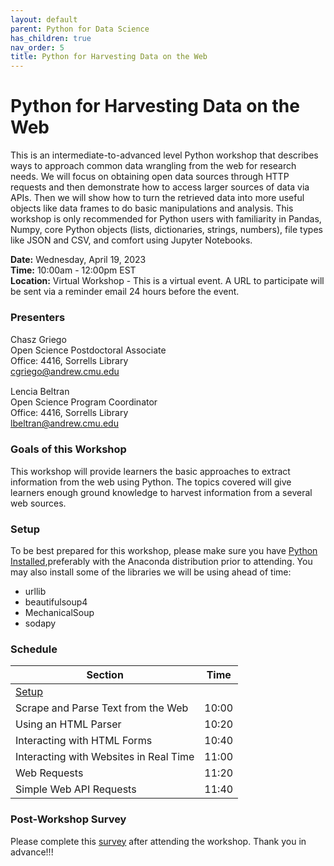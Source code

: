 ```yaml
---
layout: default
parent: Python for Data Science
has_children: true
nav_order: 5
title: Python for Harvesting Data on the Web
---
```


# Python for Harvesting Data on the Web

This is an intermediate-to-advanced level Python workshop that describes ways to approach common data wrangling from the web for research needs. We will focus on obtaining open data sources through HTTP requests and then demonstrate how to access larger sources of data via APIs. Then we will show how to turn the retrieved data into more useful objects like data frames to do basic manipulations and analysis. This workshop is only recommended for Python users with familiarity in Pandas, Numpy, core Python objects (lists, dictionaries, strings, numbers), file types like JSON and CSV, and comfort using Jupyter Notebooks.

**Date:** Wednesday, April 19, 2023                                           
**Time:** 10:00am - 12:00pm EST                                        
**Location:**  Virtual Workshop - This is a virtual event. A URL to participate will be sent via a reminder email 24 hours before the event.

### Presenters
Chasz Griego <a href='https://github.com/chaszg' target='_blank'><img src='../../content/img/GitHub-Mark-custom.svg' style='width:15px; padding:0; border:none !important;'></a>  
Open Science Postdoctoral Associate  
Office: 4416, Sorrells Library  
[cgriego@andrew.cmu.edu](mailto:cgriego@andrew.cmu.edu)  

Lencia Beltran <a href='https://github.com/lenciabeltran' target='_blank'><img src='../../content/img/GitHub-Mark-custom.svg' style='width:15px; padding:0; border:none !important;'></a>  
Open Science Program Coordinator  
Office: 4416, Sorrells Library  
[lbeltran@andrew.cmu.edu](mailto:lbeltran@andrew.cmu.edu)

### Goals of this Workshop

This workshop will provide learners the basic approaches to extract information
from the web using Python. The topics covered will give learners enough ground
knowledge to harvest information from a several web sources.

### Setup

To be best prepared for this workshop, please make sure you have
[Python Installed](../setup#installing-python-using-anaconda),preferably with
the Anaconda distribution prior to attending. You may also install some of the
libraries we will be using ahead of time:

- urllib
- beautifulsoup4
- MechanicalSoup
- sodapy

### Schedule

| Section  | Time |
| ------------- | ------------- |
| [Setup](../setup)  |   |
| Scrape and Parse Text from the Web  | 10:00 |
| Using an HTML Parser  | 10:20 |
| Interacting with HTML Forms  | 10:40 |
| Interacting with Websites in Real Time  | 11:00 |
| Web Requests  | 11:20 |
| Simple Web API Requests  | 11:40 |

### Post-Workshop Survey

Please complete this [survey](https://forms.gle/Xi5SnR7BzzmGUfyu9)
after attending the workshop. Thank you in advance!!!
